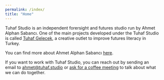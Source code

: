 ```yaml
---
permalink: /index/
title: "Home"
---
```


Tuhaf Studio is an independent forersight and futures studio run by Ahmet Alphan Sabancı. One of the main projects developed under the Tuhaf Studio is called [Tuhaf Gelecek](https://tuhafgelecek.com), a creative outlet to improve futures literacy in Turkey.

You can find more about Ahmet Alphan Sabancı [here](https://ahmetasabanci.com). 

If you want to work with Tuhaf Studio, you can reach out by sending an email to ahmet@tuhaf.studio or [ask for a coffee meeting](https://fantastical.app/ahmet/30min-meeting) to talk about what we can do together.